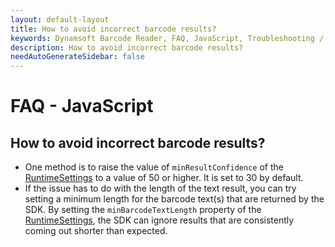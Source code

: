 ```yaml
---
layout: default-layout
title: How to avoid incorrect barcode results?
keywords: Dynamsoft Barcode Reader, FAQ, JavaScript, Troubleshooting / User Cases, avoid incorrect barcode results
description: How to avoid incorrect barcode results?
needAutoGenerateSidebar: false
---
```


# FAQ - JavaScript

## How to avoid incorrect barcode results?

- One method is to raise the value of `minResultConfidence` of the [RuntimeSettings](https://www.dynamsoft.com/barcode-reader/programming/javascript/api-reference/interface/RuntimeSettings.html) to a value of 50 or higher. It is set to 30 by default.
- If the issue has to do with the length of the text result, you can try setting a minimum length for the barcode text(s) that are returned by the SDK. By setting the `minBarcodeTextLength` property of the [RuntimeSettings](https://www.dynamsoft.com/barcode-reader/programming/javascript/api-reference/interface/RuntimeSettings.html), the SDK can ignore results that are consistently coming out shorter than expected.
